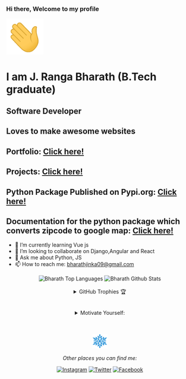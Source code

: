 ### Hi there, Welcome to my profile
<img src="https://raw.githubusercontent.com/bharathjinka09/bharathjinka09/master/Hi.gif" width="100" />

# I am J. Ranga Bharath (B.Tech graduate)
## Software Developer
## Loves to make awesome websites
## Portfolio: [Click here!](https://bharathjinka09.github.io)
## Projects: [Click here!](https://bharath-blog.herokuapp.com)
## Python Package Published on Pypi.org: [Click here!](https://pypi.org/project/zipcode-to-map/)
## Documentation for the python package which converts zipcode to google map: [Click here!](https://libraries.io/pypi/zipcode-to-map)

- 🌱 I’m currently learning Vue js
- 👯 I’m looking to collaborate on Django,Angular and React
- 💬 Ask me about Python, JS
- 📫 How to reach me: bharathjinka09@gmail.com 
<div align="center">

<img align="center" src="https://github-readme-stats.vercel.app/api/top-langs/?username=bharathjinka09&layout=compact" alt="Bharath Top Languages">

<img align="center" src="https://github-readme-stats.vercel.app/api?username=bharathjinka09&&show_icons=true&title_color=161e2e&icon_color=31c48d&text_color=4b5563&bg_color=f4f5f7" alt="Bharath Github Stats">
<br>  
<br>  
<details align="center">
  <summary>GitHub Trophies 🏆</summary>
  <p align="center">
    <a href="https://github.com/ryo-ma/github-profile-trophy" target="_blank">
      <img src="https://github-profile-trophy.vercel.app/?username=bharathjinka09&theme=gruvbox"/>
    </a>
  </p>
</details>
<br>
<br>
<details align="center">
  <summary>Motivate Yourself:</summary>
  <p align="center">
    <h2>Always be positive</h2>
  </p>
</details>
<br>
<br>
  
<a href='https://archiveprogram.github.com/'><img src='https://raw.githubusercontent.com/acervenky/animated-github-badges/master/assets/acbadge.gif' width='40' height='40'></a>

<i>Other places you can find me:</i><br>

<a href="https://www.instagram.com/bharathjinka09" target="_blank"><img src="https://img.shields.io/badge/Instagram-%23E4405F.svg?&style=flat-square&logo=instagram&logoColor=white" alt="Instagram"></a>
<a href="https://www.twitter.com/bharathjinka09" target="_blank"><img src="https://img.shields.io/badge/Twitter-%231877F2.svg?&style=flat-square&logo=twitter&logoColor=white" alt="Twitter"></a>
<a href="https://m.facebook.com/jinka.rangabharath" target="_blank"><img src="https://img.shields.io/badge/Facebook-%231877F2.svg?&style=flat-square&logo=facebook&logoColor=white" alt="Facebook"></a>
</div>
